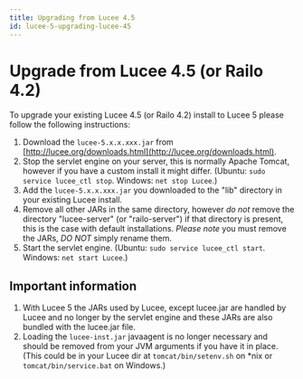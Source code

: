 ```yaml
---
title: Upgrading from Lucee 4.5
id: lucee-5-upgrading-lucee-45
---
```


# Upgrade from Lucee 4.5 (or Railo 4.2)

To upgrade your existing Lucee 4.5 (or Railo 4.2) install to Lucee 5 please follow the following instructions:

1. Download the `lucee-5.x.x.xxx.jar` from [http://lucee.org/downloads.html](http://lucee.org/downloads.html).
2. Stop the servlet engine on your server, this is normally Apache Tomcat, however if you have a custom install it might differ. (Ubuntu: `sudo service lucee_ctl stop`. Windows: `net stop Lucee`.)
3. Add the `lucee-5.x.x.xxx.jar` you downloaded to the "lib" directory in your existing Lucee install.
4. Remove all other JARs in the same directory, however *do not* remove the directory "lucee-server" (or "railo-server") if that directory is present, this is the case with default installations. *Please note* you must remove the JARs, *DO NOT* simply rename them.
5. Start the servlet engine. (Ubuntu: `sudo service lucee_ctl start`. Windows: `net start Lucee`.)

## Important information

1. With Lucee 5 the JARs used by Lucee, except lucee.jar are handled by Lucee and no longer by the servlet engine and these JARs are also bundled with the lucee.jar file.
2. Loading the `lucee-inst.jar` javaagent is no longer necessary and should be removed from your JVM arguments if you have it in place. (This could be in your Lucee dir at `tomcat/bin/setenv.sh` on *nix or `tomcat/bin/service.bat` on Windows.)
